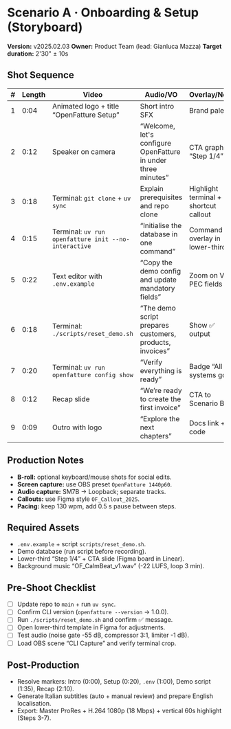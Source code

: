 # Scenario A · Onboarding & Setup (Storyboard)

**Version:** v2025.02.03
**Owner:** Product Team (lead: Gianluca Mazza)
**Target duration:** 2'30" ± 10s

## Shot Sequence
| # | Length | Video | Audio/VO | Overlay/Notes |
|---|--------|-------|----------|---------------|
| 1 | 0:04 | Animated logo + title “OpenFatture Setup” | Short intro SFX | Brand palette |
| 2 | 0:12 | Speaker on camera | “Welcome, let's configure OpenFatture in under three minutes” | CTA graphic “Step 1/4” |
| 3 | 0:18 | Terminal: `git clone` + `uv sync` | Explain prerequisites and repo clone | Highlight terminal + shortcut callout |
| 4 | 0:15 | Terminal: `uv run openfatture init --no-interactive` | “Initialise the database in one command” | Command overlay in lower-third |
| 5 | 0:22 | Text editor with `.env.example` | “Copy the demo config and update mandatory fields” | Zoom on VAT, PEC fields |
| 6 | 0:18 | Terminal: `./scripts/reset_demo.sh` | “The demo script prepares customers, products, invoices” | Show ✅ output |
| 7 | 0:20 | Terminal: `uv run openfatture config show` | “Verify everything is ready” | Badge “All systems go” |
| 8 | 0:12 | Recap slide | “We’re ready to create the first invoice” | CTA to Scenario B |
| 9 | 0:09 | Outro with logo | “Explore the next chapters” | Docs link + QR code |

## Production Notes
- **B-roll:** optional keyboard/mouse shots for social edits.
- **Screen capture:** use OBS preset `OpenFatture 1440p60`.
- **Audio capture:** SM7B → Loopback; separate tracks.
- **Callouts:** use Figma style `OF_Callout_2025`.
- **Pacing:** keep 130 wpm, add 0.5 s pause between steps.

## Required Assets
- `.env.example` + script `scripts/reset_demo.sh`.
- Demo database (run script before recording).
- Lower-third “Step 1/4” + CTA slide (Figma board in Linear).
- Background music “OF_CalmBeat_v1.wav” (-22 LUFS, loop 3 min).

## Pre-Shoot Checklist
- [ ] Update repo to `main` + run `uv sync`.
- [ ] Confirm CLI version (`openfatture --version` → 1.0.0).
- [ ] Run `./scripts/reset_demo.sh` and confirm ✅ message.
- [ ] Open lower-third template in Figma for adjustments.
- [ ] Test audio (noise gate -55 dB, compressor 3:1, limiter -1 dB).
- [ ] Load OBS scene “CLI Capture” and verify terminal crop.

## Post-Production
- Resolve markers: Intro (0:00), Setup (0:20), `.env` (1:00), Demo script (1:35), Recap (2:10).
- Generate Italian subtitles (auto + manual review) and prepare English localisation.
- Export: Master ProRes + H.264 1080p (18 Mbps) + vertical 60s highlight (Steps 3-7).
